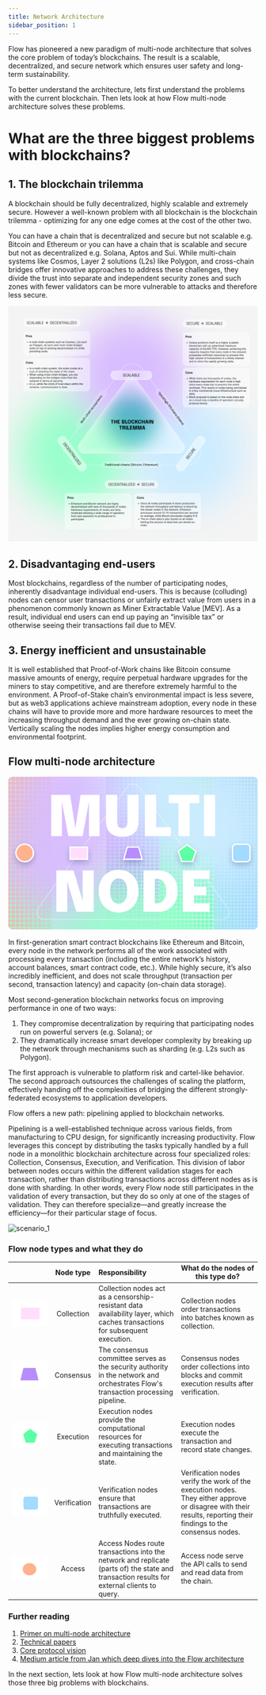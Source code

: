 ```yaml
---
title: Network Architecture
sidebar_position: 1
---
```


Flow has pioneered a new paradigm of multi-node architecture that solves the core problem of today’s blockchains.
The result is a scalable, decentralized, and secure network which ensures user safety and long-term sustainability.

To better understand the architecture, lets first understand the problems with the current blockchain. Then lets look at how Flow multi-node architecture solves these problems.

# What are the three biggest problems with blockchains?

## 1. The blockchain trilemma

A blockchain should be fully decentralized, highly scalable and extremely secure. However a well-known problem with all blockchain is the blockchain trilemma - optimizing for any one edge comes at the cost of the other two.

You can have a chain that is decentralized and secure but not scalable e.g. Bitcoin and Ethereum or you can have a chain that is scalable and secure but not as decentralized e.g. Solana, Aptos and Sui.
While multi-chain systems like Cosmos, Layer 2 solutions (L2s) like Polygon, and cross-chain bridges offer innovative approaches to address these challenges, they divide the trust into separate and independent security zones and such zones with fewer validators can be more vulnerable to attacks and therefore less secure.

![scenario_1](images/trilemma.png)

## 2. Disadvantaging end-users
Most blockchains, regardless of the number of participating nodes, inherently disadvantage individual end-users. This is because (colluding) nodes can censor user transactions or unfairly extract value from users in a phenomenon commonly known as Miner Extractable Value [MEV]. As a result, individual end users can end up paying an “invisible tax” or otherwise seeing their transactions fail due to MEV.


## 3. Energy inefficient and unsustainable
It is well established that Proof-of-Work chains like Bitcoin consume massive amounts of energy, require perpetual hardware upgrades for the miners to stay competitive, and are therefore extremely harmful to the environment. A Proof-of-Stake chain’s environmental impact is less severe, but as web3 applications achieve mainstream adoption, every node in these chains will have to provide more and more hardware resources to meet the increasing throughput demand and the ever growing on-chain state. Vertically scaling the nodes implies higher energy consumption and environmental footprint.

## Flow multi-node architecture

![banner](./images/banner.png)

In first-generation smart contract blockchains like Ethereum and Bitcoin, every node in the network performs all of the work associated with processing every transaction (including the entire network’s history, account balances, smart contract code, etc.). While highly secure, it’s also incredibly inefficient, and does not scale throughput (transaction per second, transaction latency) and capacity (on-chain data storage).

Most second-generation blockchain networks focus on improving performance in one of two ways:

1. They compromise decentralization by requiring that participating nodes run on powerful servers (e.g. Solana); or
2. They dramatically increase smart developer complexity by breaking up the network through mechanisms such as sharding (e.g. L2s such as Polygon).

The first approach is vulnerable to platform risk and cartel-like behavior. The second approach outsources the challenges of scaling the platform, effectively handing off the complexities of bridging the different strongly-federated ecosystems to application developers.

Flow offers a new path: pipelining applied to blockchain networks.

Pipelining is a well-established technique across various fields, from manufacturing to CPU design, for significantly increasing productivity.
Flow leverages this concept by distributing the tasks typically handled by a full node in a monolithic blockchain architecture across four specialized roles: Collection, Consensus, Execution, and Verification.
This division of labor between nodes occurs within the different validation stages for each transaction, rather than distributing transactions across different nodes as is done with sharding.
In other words, every Flow node still participates in the validation of every transaction, but they do so only at one of the stages of validation.
They can therefore specialize—and greatly increase the efficiency—for their particular stage of focus.

![scenario_1](images/flow_node_types_1.gif)

### Flow node types and what they do

|                                        |   Node type    | Responsibility                                                                                                                              | What do the nodes of this type do?                                                                                                                              |
|----------------------------------------|:--------------:|:--------------------------------------------------------------------------------------------------------------------------------------------|-----------------------------------------------------------------------------------------------------------------------------------------------------------------|
| ![scenario_1](images/collection.png)   |   Collection   | Collection nodes act as a censorship-resistant data availability layer, which caches transactions for subsequent execution.                 | Collection nodes order transactions into batches known as collection.                                                                                           |
| ![scenario_1](images/consensus.png)    |   Consensus    | The consensus committee serves as the security authority in the network and orchestrates Flow's transaction processing pipeline.            | Consensus nodes order collections into blocks and commit execution results after verification.                                                                  |
| ![scenario_1](images/execution.png)    |   Execution    | Execution nodes provide the computational resources for executing transactions and maintaining the state.                                   | Execution nodes execute the transaction and record state changes.                                                                                               |
| ![scenario_1](images/verification.png) |  Verification  | Verification nodes ensure that transactions are truthfully executed.                                                                        | Verification nodes verify the work of the execution nodes. They either approve or disagree with their results, reporting their findings to the consensus nodes. |
| ![scenario_1](images/access.png)       |     Access     | Access Nodes route transactions into the network and replicate (parts of) the state and transaction results for external clients to query.  | Access node serve the API calls to send and read data from the chain.                                                                                           |

### Further reading
1. [Primer on multi-node architecture](https://flow.com/primer#primer-multinode)
2. [Technical papers](https://flow.com/technical-paper)
3. [Core protocol vision](https://flow.com/core-protocol-vision)
4. [Medium article from Jan which deep dives into the Flow architecture](https://jan-bernatik.medium.com/introduction-to-flow-blockchain-7532977c8af8)

In the next section, lets look at how Flow multi-node architecture solves those three big problems with blockchains.